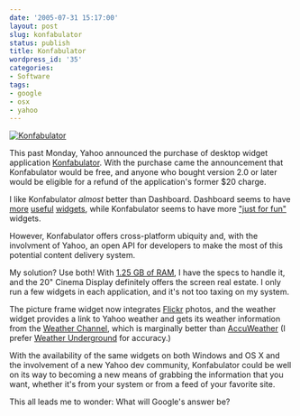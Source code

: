 ```yaml
---
date: '2005-07-31 15:17:00'
layout: post
slug: konfabulator
status: publish
title: Konfabulator
wordpress_id: '35'
categories:
- Software
tags:
- google
- osx
- yahoo
---
```


[![Konfabulator](http://farm1.staticflickr.com/22/30023292_edfc78b512_o_d.png)](http://www.flickr.com/photos/third/30023292/)

This past Monday, Yahoo announced the purchase of desktop widget application [Konfabulator](http://konfabulator.com/).  With the purchase came the announcement that Konfabulator would be free, and anyone who bought version 2.0 or later would be eligible for a refund of the application's former $20 charge.

I like Konfabulator _almost_ better than Dashboard.  Dashboard seems to have [more](http://www.apple.com/downloads/dashboard/status/sysstat.html) [useful](http://www.apple.com/downloads/dashboard/transportation/googlemapswidget.html) [widgets](http://www.apple.com/downloads/dashboard/music/symphonic.html), while Konfabulator seems to have more ["just for fun"](http://www.widgetgallery.com/view.php?widget=36689) widgets.

However, Konfabulator offers cross-platform ubiquity and, with the involvment of Yahoo, an open API for developers to make the most of this potential content delivery system.

My solution?  Use both!  With [1.25 GB of RAM](http://uptonianthoughts.blogspot.com/2005/06/more-ram.html), I have the specs to handle it, and the 20" Cinema Display definitely offers the screen real estate.  I only run a few widgets in each application, and it's not too taxing on my system.

The picture frame widget now integrates [Flickr](http://www.flickr.com/) photos, and the weather widget provides a link to Yahoo weather and gets its weather information from the [Weather Channel](http://www.weather.com/index.html), which is marginally better than [AccuWeather](http://home.accuweather.com/index.asp?partner=accuweather) (I prefer [Weather Underground](http://www.wunderground.com/) for accuracy.)

With the availability of the same widgets on both Windows and OS X and the involvement of a new Yahoo dev community, Konfabulator could be well on its way to becoming a new means of grabbing the information that you want, whether it's from your system or from a feed of your favorite site.

This all leads me to wonder:  What will Google's answer be?
